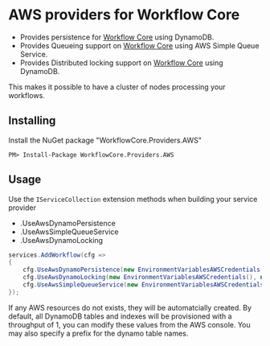 # AWS providers for Workflow Core

* Provides persistence for [Workflow Core](../../README.md) using DynamoDB.
* Provides Queueing support on [Workflow Core](../../README.md) using AWS Simple Queue Service.
* Provides Distributed locking support on [Workflow Core](../../README.md) using DynamoDB.

This makes it possible to have a cluster of nodes processing your workflows.

## Installing

Install the NuGet package "WorkflowCore.Providers.AWS"

```
PM> Install-Package WorkflowCore.Providers.AWS
```

## Usage

Use the `IServiceCollection` extension methods when building your service provider
* .UseAwsDynamoPersistence
* .UseAwsSimpleQueueService
* .UseAwsDynamoLocking

```C#
services.AddWorkflow(cfg =>
{
    cfg.UseAwsDynamoPersistence(new EnvironmentVariablesAWSCredentials(), new AmazonDynamoDBConfig() { RegionEndpoint = RegionEndpoint.USWest2 }, "table-prefix");
    cfg.UseAwsDynamoLocking(new EnvironmentVariablesAWSCredentials(), new AmazonDynamoDBConfig() { RegionEndpoint = RegionEndpoint.USWest2 }, "workflow-core-locks");
    cfg.UseAwsSimpleQueueService(new EnvironmentVariablesAWSCredentials(), new AmazonSQSConfig() { RegionEndpoint = RegionEndpoint.USWest2 });    
});
```

If any AWS resources do not exists, they will be automatcially created. By default, all DynamoDB tables and indexes will be provisioned with a throughput of 1, you can modify these values from the AWS console.
You may also specify a prefix for the dynamo table names.